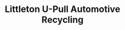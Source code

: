 ---
title: "Littleton U-Pull Automotive Recycling"
url: /littleton/littleton-u-pull-automotive-recycling/
shop: Autoteile
---